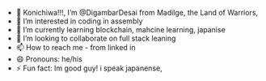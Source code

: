 - 👋 Konichiwa!!!, I’m @DigambarDesai from Madilge, the Land of Warriors, 
- 👀 I’m interested in coding in assembly
- 🌱 I’m currently learning blockchain, mahcine learning, japanise
- 💞️ I’m looking to collaborate on full stack leaning
- 📫 How to reach me - from linked in
- 😄 Pronouns: he/his
- ⚡ Fun fact: Im good guy! i speak japanense,

<!---
DigambarDesai/DigambarDesai is a ✨ special ✨ repository because its `README.md` (this file) appears on your GitHub profile.
You can click the Preview link to take a look at your changes.
--->
